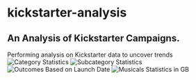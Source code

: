 # kickstarter-analysis
## An Analysis of Kickstarter Campaigns.
Performing analysis on Kickstarter data to uncover trends
![Category Statistics](https://user-images.githubusercontent.com/109114382/185830733-cba79561-4f9b-48b9-942c-2789345e805d.png)
![Subcategory Statistics](https://user-images.githubusercontent.com/109114382/185830765-3b2c84cc-d259-4e8a-a901-ec1319af7b72.png)
![Outcomes Based on Launch Date](https://user-images.githubusercontent.com/109114382/185830771-34f5f3ad-015e-4cec-8dca-9ef454af9210.png)
![Musicals Statistics in GB](https://user-images.githubusercontent.com/109114382/185831906-e390aec6-2153-4a30-a702-0b393eccfb11.png)

